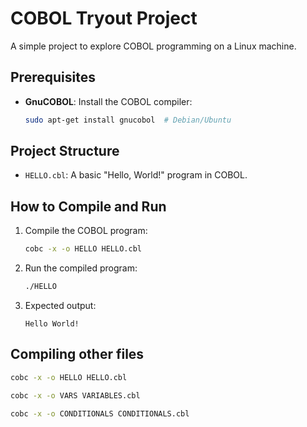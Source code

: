 # COBOL Tryout Project

A simple project to explore COBOL programming on a Linux machine.

## Prerequisites

- **GnuCOBOL**: Install the COBOL compiler:
  ```bash
  sudo apt-get install gnucobol  # Debian/Ubuntu
  ```

## Project Structure

- `HELLO.cbl`: A basic "Hello, World!" program in COBOL.

## How to Compile and Run

1. Compile the COBOL program:
   ```bash
   cobc -x -o HELLO HELLO.cbl
   ```

2. Run the compiled program:
   ```bash
   ./HELLO
   ```

3. Expected output:
   ```
   Hello World!
   ```

## Compiling other files
   ```bash
   cobc -x -o HELLO HELLO.cbl
   ```
   
   ```bash
   cobc -x -o VARS VARIABLES.cbl
   ```

   ```bash
   cobc -x -o CONDITIONALS CONDITIONALS.cbl
   ```
